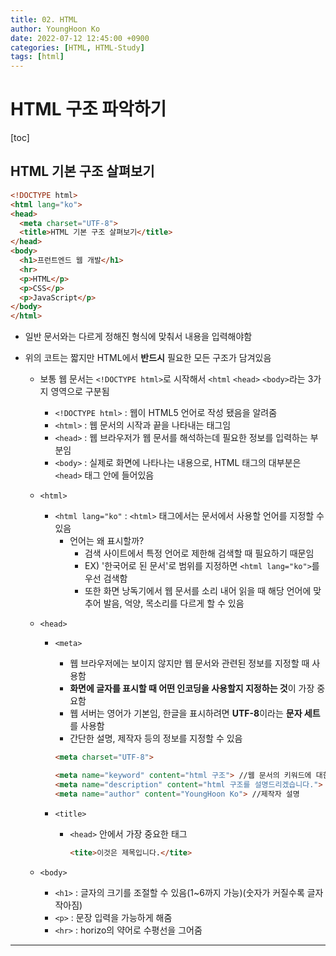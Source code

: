 ```yaml
---
title: 02. HTML
author: YoungHoon Ko
date: 2022-07-12 12:45:00 +0900
categories: [HTML, HTML-Study]
tags: [html]
---
```


# HTML 구조 파악하기

[toc]

## HTML 기본 구조 살펴보기

~~~html
<!DOCTYPE html>
<html lang="ko">
<head>
  <meta charset="UTF-8">
  <title>HTML 기본 구조 살펴보기</title>
</head>
<body>
  <h1>프런트엔드 웹 개발</h1>
  <hr>
  <p>HTML</p>
  <p>CSS</p>
  <p>JavaScript</p>
</body>
</html>
~~~

- 일반 문서와는 다르게 정해진 형식에 맞춰서 내용을 입력해야함

- 위의 코트는 짧지만 HTML에서 **반드시** 필요한 모든 구조가 담겨있음

  - 보통 웹 문서는 `<!DOCTYPE html>`로 시작해서 `<html` `<head>` `<body>`라는 3가지 영역으로 구분됨
    - `<!DOCTYPE html>` : 웹이 HTML5 언어로 작성 됐음을 알려줌
    - `<html>`  : 웹 문서의 시작과 끝을 나타내는 태그임
    - `<head>`  : 웹 브라우저가 웹 문서를 해석하는데 필요한 정보를 입력하는 부분임
    - `<body>` : 실제로 화면에 나타나는 내용으로, HTML 태그의 대부분은 `<head>` 태그 안에 들어있음
  - `<html>` 
    - `<html lang="ko"` : `<html>` 태그에서는 문서에서 사용할 언어를 지정할 수 있음
      - 언어는 왜 표시할까?
        - 검색 사이트에서 특정 언어로 제한해 검색할 때 필요하기 때문임
        - EX) '한국어로 된 문서'로 범위를 지정하면 `<html lang="ko">`를  우선 검색함
        - 또한 화면 낭독기에서 웹 문서를 소리 내어 읽을 때 해당 언어에 맞추어 발음, 억양, 목소리를 다르게 할 수 있음

  - `<head>` 

    - `<meta>` 

      - 웹 브라우저에는 보이지 않지만 웹 문서와 관련된 정보를 지정할 때 사용함
      - **화면에 글자를 표시할 때 어떤 인코딩을 사용할지 지정하는 것**이  가장 중요함
      - 웹 서버는 영어가 기본임, 한글을 표시하려면 **UTF-8**이라는 **문자 세트**를 사용함
      - 간단한 설명, 제작자 등의 정보를 지정할 수 있음

      ~~~html
      <meta charset="UTF-8">
      
      <meta name="keyword" content="html 구조"> //웹 문서의 키워드에 대한 설명
      <meta name="description" content="html 구조를 설명드리겠습니다."> // 웹 문서 설명 
      <meta name="author" content="YoungHoon Ko"> //제작자 설명
      ~~~

      

    - `<title>`

      - `<head>` 안에서 가장 중요한 태그

        ~~~html
        <tite>이것은 제목입니다.</tite>
        ~~~

  - `<body>` 

    - `<h1>` : 글자의 크기를 조절할 수 있음(1~6까지 가능)(숫자가 커질수록 글자 작아짐)
    - `<p>` : 문장 입력을 가능하게 해줌
    - `<hr>` : horizo의 약어로 수평선을 그어줌

<hr />

